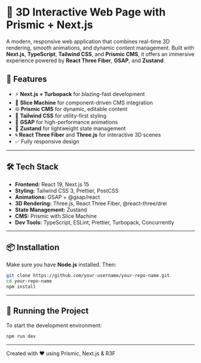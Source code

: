 # 🚀 3D Interactive Web Page with Prismic + Next.js

A modern, responsive web application that combines real-time 3D rendering, smooth animations, and dynamic content management. Built with **Next.js**, **TypeScript**, **Tailwind CSS**, and **Prismic CMS**, it offers an immersive experience powered by **React Three Fiber**, **GSAP**, and **Zustand**.

## 🧠 Features

- ⚡ **Next.js + Turbopack** for blazing-fast development
- 🧩 **Slice Machine** for component-driven CMS integration
- 🌐 **Prismic CMS** for dynamic, editable content
- 🎨 **Tailwind CSS** for utility-first styling
- 🎥 **GSAP** for high-performance animations
- 🧠 **Zustand** for lightweight state management
- 🌀 **React Three Fiber** and **Three.js** for interactive 3D scenes
- ✅ Fully responsive design

---

## 🛠️ Tech Stack

- **Frontend:** React 19, Next.js 15
- **Styling:** Tailwind CSS 3, Prettier, PostCSS
- **Animations:** GSAP + @gsap/react
- **3D Rendering:** Three.js, React Three Fiber, @react-three/drei
- **State Management:** Zustand
- **CMS:** Prismic with Slice Machine
- **Dev Tools:** TypeScript, ESLint, Prettier, Turbopack, Concurrently

---

## 📦 Installation

Make sure you have **Node.js** installed. Then:

```bash
git clone https://github.com/your-username/your-repo-name.git
cd your-repo-name
npm install
```

---

## 🚀 Running the Project

To start the development environment:
```bash
npm run dev
```
---

Created with ❤️ using Prismic, Next.js & R3F
